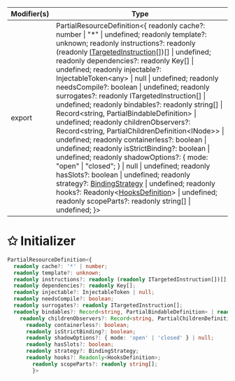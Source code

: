 | Modifier(s)                            | Type                     |
|----------------------------------------|--------------------------|
| export | PartialResourceDefinition&lt;{ readonly cache?: number &#124; "*" &#124; undefined; readonly template?: unknown; readonly instructions?: readonly (readonly [ITargetedInstruction](/runtime/variable/definitions/itargetedinstruction.md)[])[] &#124; undefined; readonly dependencies?: readonly Key[] &#124; undefined; readonly injectable?: InjectableToken&lt;any&gt; &#124; null &#124; undefined; readonly needsCompile?: boolean &#124; undefined; readonly surrogates?: readonly ITargetedInstruction[] &#124; undefined; readonly bindables?: readonly string[] &#124; Record&lt;string, PartialBindableDefinition&gt; &#124; undefined; readonly childrenObservers?: Record&lt;string, PartialChildrenDefinition&lt;INode&gt;&gt; &#124; undefined; readonly containerless?: boolean &#124; undefined; readonly isStrictBinding?: boolean &#124; undefined; readonly shadowOptions?: { mode: "open" &#124; "closed"; } &#124; null &#124; undefined; readonly hasSlots?: boolean &#124; undefined; readonly strategy?: [BindingStrategy](/runtime/enum/flags/bindingstrategy.md) &#124; undefined; readonly hooks?: Readonly&lt;[HooksDefinition](/runtime/class/definitions/hooksdefinition.md)&gt; &#124; undefined; readonly scopeParts?: readonly string[] &#124; undefined; }&gt; |

# &#10025; Initializer

```ts
PartialResourceDefinition<{
  readonly cache?: '*' | number;
  readonly template?: unknown;
  readonly instructions?: readonly (readonly ITargetedInstruction[])[];
  readonly dependencies?: readonly Key[];
  readonly injectable?: InjectableToken | null;
  readonly needsCompile?: boolean;
  readonly surrogates?: readonly ITargetedInstruction[];
  readonly bindables?: Record<string, PartialBindableDefinition> | readonly string[];
    readonly childrenObservers?: Record<string, PartialChildrenDefinition>;
      readonly containerless?: boolean;
      readonly isStrictBinding?: boolean;
      readonly shadowOptions?: { mode: 'open' | 'closed' } | null;
      readonly hasSlots?: boolean;
      readonly strategy?: BindingStrategy;
      readonly hooks?: Readonly<HooksDefinition>;
        readonly scopeParts?: readonly string[];
        }>
```